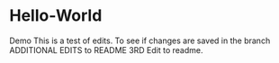 # Hello-World
Demo
This is a test of edits.
To see if changes are saved in the branch
ADDITIONAL EDITS to README
3RD Edit to readme.
